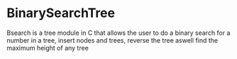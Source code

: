 # BinarySearchTree

Bsearch is a tree module in C that allows the user to do a binary search for a number in a tree, insert nodes and trees, reverse the tree aswell find the maximum height of any tree

